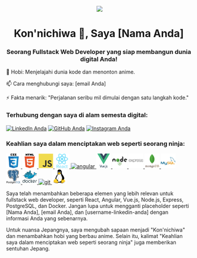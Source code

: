 <p align="center">  <img src= "https://giffiles.alphacoders.com/131/131900.gif" width="400" /> </p>

<h1 align="center">Kon'nichiwa 👋, Saya [Nama Anda]</h1> <h3 align="center">Seorang Fullstack Web Developer yang siap membangun dunia digital Anda!</h3>

🌸 Hobi: Menjelajahi dunia kode dan menonton anime.

📫 Cara menghubungi saya: [email Anda]

⚡ Fakta menarik: "Perjalanan seribu mil dimulai dengan satu langkah kode."

<h3 align="left">Terhubung dengan saya di alam semesta digital:</h3> <p align="left"> <a href="https://linkedin.com/in/[username-linkedin-anda]" target="blank"><img align="center" src="https://raw.githubusercontent.com/rahuldkjain/github-profile-readme-generator/master/src/images/icons/Social/linked-in-alt.svg" alt="LinkedIn Anda" height="30" width="40" /></a> <a href="https://github.com/[username-github-anda]" target="blank"><img align="center" src="https://raw.githubusercontent.com/rahuldkjain/github-profile-readme-generator/master/src/images/icons/Social/github.svg" alt="GitHub Anda" height="30" width="40" /></a> <a href="https://instagram.com/[username-instagram-anda]" target="blank"><img align="center" src="https://raw.githubusercontent.com/rahuldkjain/github-profile-readme-generator/master/src/images/icons/Social/instagram.svg" alt="Instagram Anda" height="30" width="40" /></a> </p>

<h3 align="left">Keahlian saya dalam menciptakan web seperti seorang ninja:</h3> <p align="left"> <a href="https://www.w3schools.com/css/" target="_blank" rel="noreferrer"> <img src="https://raw.githubusercontent.com/devicons/devicon/master/icons/css3/css3-original-wordmark.svg" alt="css3" width="40" height="40"/> </a> <a href="https://www.w3.org/html/" target="_blank" rel="noreferrer"> <img src="https://raw.githubusercontent.com/devicons/devicon/master/icons/html5/html5-original-wordmark.svg" alt="html5" width="40" height="40"/> </a> <a href="https://developer.mozilla.org/en-US/docs/Web/JavaScript" target="_blank" rel="noreferrer"> <img src="https://raw.githubusercontent.com/devicons/devicon/master/icons/javascript/javascript-original.svg" alt="javascript" width="40" height="40"/> </a> <a href="https://react.dev/" target="_blank" rel="noreferrer"> <img src="https://raw.githubusercontent.com/devicons/devicon/master/icons/react/react-original-wordmark.svg" alt="react" width="40" height="40"/> </a> <a href="https://angular.io" target="_blank" rel="noreferrer"> <img src="https://angular.io/assets/images/logos/angular/angular.svg" alt="angular" width="40" height="40"/> </a> <a href="https://vuejs.org/" target="_blank" rel="noreferrer"> <img src="https://raw.githubusercontent.com/devicons/devicon/master/icons/vuejs/vuejs-original-wordmark.svg" alt="vuejs" width="40" height="40"/> </a> <a href="https://nodejs.org/en/" target="_blank" rel="noreferrer"> <img src="https://raw.githubusercontent.com/devicons/devicon/master/icons/nodejs/nodejs-original-wordmark.svg" alt="nodejs" width="40" height="40"/> </a> <a href="https://expressjs.com/" target="_blank" rel="noreferrer"> <img src="https://raw.githubusercontent.com/devicons/devicon/master/icons/express/express-original-wordmark.svg" alt="express" width="40" height="40"/> </a> <a href="https://www.mongodb.com/" target="_blank" rel="noreferrer"> <img src="https://raw.githubusercontent.com/devicons/devicon/master/icons/mongodb/mongodb-original-wordmark.svg" alt="mongodb" width="40" height="40"/> </a> <a href="https://www.mysql.com/" target="_blank" rel="noreferrer"> <img src="https://raw.githubusercontent.com/devicons/devicon/master/icons/mysql/mysql-original-wordmark.svg" alt="mysql" width="40" height="40"/> </a> <a href="https://www.postgresql.org" target="_blank" rel="noreferrer"> <img src="https://raw.githubusercontent.com/devicons/devicon/master/icons/postgresql/postgresql-original-wordmark.svg" alt="postgresql" width="40" height="40"/> </a> <a href="https://www.docker.com/" target="_blank" rel="noreferrer"> <img src="https://raw.githubusercontent.com/devicons/devicon/master/icons/docker/docker-original-wordmark.svg" alt="docker" width="40" height="40"/> </a> <a href="https://git-scm.com/" target="_blank" rel="noreferrer"> <img src="https://www.vectorlogo.zone/logos/git-scm/git-scm-icon.svg" alt="git" width="40" height="40"/> </a> <a href="https://www.linux.org/" target="_blank" rel="noreferrer"> <img src="https://raw.githubusercontent.com/devicons/devicon/master/icons/linux/linux-original.svg" alt="linux" width="40" height="40"/> </a> </p>

Saya telah menambahkan beberapa elemen yang lebih relevan untuk fullstack web developer, seperti React, Angular, Vue.js, Node.js, Express, PostgreSQL, dan Docker. Jangan lupa untuk mengganti placeholder seperti [Nama Anda], [email Anda], dan [username-linkedin-anda] dengan informasi Anda yang sebenarnya.

Untuk nuansa Jepangnya, saya mengubah sapaan menjadi "Kon'nichiwa" dan menambahkan hobi yang berbau anime. Selain itu, kalimat "Keahlian saya dalam menciptakan web seperti seorang ninja" juga memberikan sentuhan Jepang.
